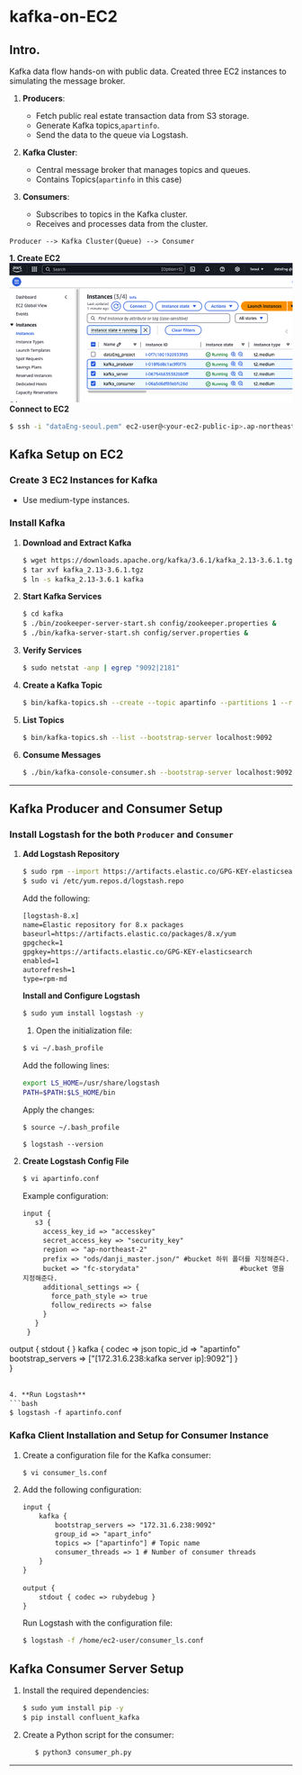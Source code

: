 # kafka-on-EC2
## Intro.
Kafka data flow hands-on with public data. Created three EC2 instances to simulating the message broker.

1. **Producers**:
   - Fetch public real estate transaction data from S3 storage.
   - Generate Kafka topics,`apartinfo`.
   - Send the data to the queue via Logstash.

2. **Kafka Cluster**:
   - Central message broker that manages topics and queues.
   - Contains Topics(`apartinfo` in this case)

3. **Consumers**:
   - Subscribes to topics in the Kafka cluster.
   - Receives and processes data from the cluster.

```
Producer --> Kafka Cluster(Queue) --> Consumer
```


 **1. Create EC2** 
![](images/ec2-console.png)
 **Connect to EC2**
   ```bash
   $ ssh -i "dataEng-seoul.pem" ec2-user@<your-ec2-public-ip>.ap-northeast-1.compute.amazonaws.com
   ```

## Kafka Setup on EC2

### Create 3 EC2 Instances for Kafka
- Use medium-type instances.

### Install Kafka

1. **Download and Extract Kafka**
   ```bash
   $ wget https://downloads.apache.org/kafka/3.6.1/kafka_2.13-3.6.1.tgz
   $ tar xvf kafka_2.13-3.6.1.tgz
   $ ln -s kafka_2.13-3.6.1 kafka
   ```

2. **Start Kafka Services**
   ```bash
   $ cd kafka
   $ ./bin/zookeeper-server-start.sh config/zookeeper.properties &
   $ ./bin/kafka-server-start.sh config/server.properties &
   ```

3. **Verify Services**
   ```bash
   $ sudo netstat -anp | egrep "9092|2181"
   ```

4. **Create a Kafka Topic**
   ```bash
   $ bin/kafka-topics.sh --create --topic apartinfo --partitions 1 --replication-factor 1 --bootstrap-server localhost:9092 &
   ```

5. **List Topics**
   ```bash
   $ bin/kafka-topics.sh --list --bootstrap-server localhost:9092
   ```

6. **Consume Messages**
   ```bash
   $ ./bin/kafka-console-consumer.sh --bootstrap-server localhost:9092 --topic apartinfo --from-beginning
   ```

---

## Kafka Producer and Consumer Setup

### Install Logstash for the both `Producer` and `Consumer`
1. **Add Logstash Repository**
   ```bash
   $ sudo rpm --import https://artifacts.elastic.co/GPG-KEY-elasticsearch
   $ sudo vi /etc/yum.repos.d/logstash.repo
   ```

   Add the following:
   ```
   [logstash-8.x]
   name=Elastic repository for 8.x packages
   baseurl=https://artifacts.elastic.co/packages/8.x/yum
   gpgcheck=1
   gpgkey=https://artifacts.elastic.co/GPG-KEY-elasticsearch
   enabled=1
   autorefresh=1
   type=rpm-md
   ```

   **Install and Configure Logstash**
   ```bash
   $ sudo yum install logstash -y
   ```
   1. Open the initialization file:
   ```bash
   $ vi ~/.bash_profile
   ```

   Add the following lines:
   ```bash
   export LS_HOME=/usr/share/logstash
   PATH=$PATH:$LS_HOME/bin
   ```

   Apply the changes:
   ```bash
   $ source ~/.bash_profile
   ```

   ```
   $ logstash --version
   ```

3. **Create Logstash Config File**
   ```bash
   $ vi apartinfo.conf
   ```

   Example configuration:
   ```plaintext
   input {
      s3 {
        access_key_id => "accesskey"
        secret_access_key => "security_key"
        region => "ap-northeast-2"
        prefix => "ods/danji_master.json/" #bucket 하위 폴더를 지정해준다. 
        bucket => "fc-storydata"                         #bucket 명을 지정해준다.
        additional_settings => {
          force_path_style => true
          follow_redirects => false
        }
      }
    }

output {
  stdout { }
    kafka {
        codec => json
        topic_id => "apartinfo"
        bootstrap_servers =>  ["[172.31.6.238:kafka server ip]:9092"]
    }  
}
   ```

4. **Run Logstash**
   ```bash
   $ logstash -f apartinfo.conf
   ```
### Kafka Client Installation and Setup for Consumer Instance

1. Create a configuration file for the Kafka consumer:
   ```bash
   $ vi consumer_ls.conf
   ```

2. Add the following configuration:
   ```
   input {
       kafka {
           bootstrap_servers => "172.31.6.238:9092"
           group_id => "apart_info"
           topics => ["apartinfo"] # Topic name
           consumer_threads => 1 # Number of consumer threads
       }
   }

   output {
       stdout { codec => rubydebug }
   }
   ```

   Run Logstash with the configuration file:
   ```bash
   $ logstash -f /home/ec2-user/consumer_ls.conf
   ```

## Kafka Consumer Server Setup

1. Install the required dependencies:
   ```bash
   $ sudo yum install pip -y
   $ pip install confluent_kafka
   ```

2. Create a Python script for the consumer:
   ```bash
      $ python3 consumer_ph.py
   ```

---